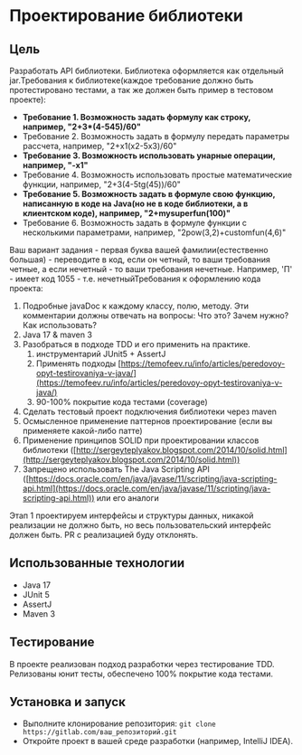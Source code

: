 # Проектирование библиотеки

## Цель

Разработать API библиотеки. Библиотека оформляется как отдельный jar.Требования к библиотеке(каждое требование должно быть протестировано тестами, а так же должен быть пример в тестовом проекте):
- **Требование 1. Возможность задать формулу как строку, например, "2+3\*(4-545)/60"**
- Требование 2. Возможность задать в формулу передать параметры рассчета, например, "2+x1(x2-5x3)/60"
- **Требование 3. Возможность использовать унарные операции, например, "-x1"**
- Требование 4. Возможность использовать простые математические функции, например, "2+3(4-5tg(45))/60"
- **Требование 5. Возможность задать в формуле свою функцию, написанную в коде на Java(но не в коде библиотеки, а в клиентском коде), например, "2+mysuperfun(100)"**
- Требование 6. Возможность задать в формуле функции с несколькими параметрами, например, "2pow(3,2)+customfun(4,6)"

Ваш вариант задания - первая буква вашей фамилии(естественно большая) - переводите в код, если он четный, то ваши требования четные, а если нечетный - то ваши требования нечетные. Например, 'П' - имеет код 1055 - т.е. нечетныйТребования к оформлению кода проекта:

1. Подробные javaDoc к каждому классу, полю, методу. Эти комментарии должны отвечать на вопросы: Что это? Зачем нужно? Как использовать?
2. Java 17 & maven 3
3. Разобраться в подходе TDD и его применить на практике.
   1. инструментарий JUnit5 + AssertJ
   2.  Применять подходы [https://temofeev.ru/info/articles/peredovoy-opyt-testirovaniya-v-java/](https://temofeev.ru/info/articles/peredovoy-opyt-testirovaniya-v-java/)
   3. 90-100% покрытие кода тестами (coverage)
4. Сделать тестовый проект подключения библиотеки через maven
5. Осмысленное применение паттернов проектирование (если вы применяете какой-либо патте)
6. Применение принципов SOLID при проектировании классов библиотеки ([http://sergeyteplyakov.blogspot.com/2014/10/solid.html](http://sergeyteplyakov.blogspot.com/2014/10/solid.html))
7. Запрещено использовать The Java Scripting API ([https://docs.oracle.com/en/java/javase/11/scripting/java-scripting-api.html](https://docs.oracle.com/en/java/javase/11/scripting/java-scripting-api.html)) или его аналоги

Этап 1 проектируем интерфейсы и структуры данных, никакой реализации не должно быть, но весь пользовательский интерфейс должен быть. PR с реализацией буду отклонять.

## Использованные технологии

- Java 17
- JUnit 5
- AssertJ
- Maven 3

## Тестирование

В проекте реализован подход разработки через тестирование TDD. Релизованы юнит тесты, обеспечено 100% покрытие кода тестами.

## Установка и запуск

- Выполните клонирование репозитория: `git clone https://gitlab.com/ваш_репозиторий.git`
- Откройте проект в вашей среде разработки (например, IntelliJ IDEA).
